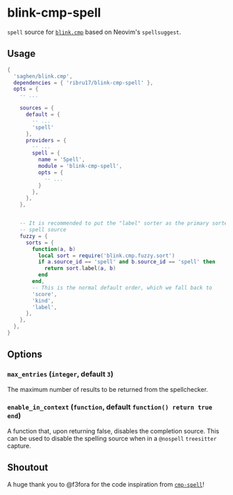 # blink-cmp-spell

`spell` source for [`blink.cmp`](https://github.com/Saghen/blink.cmp) based on
Neovim's `spellsuggest`.

## Usage

```lua
{
  'saghen/blink.cmp',
  dependencies = { 'ribru17/blink-cmp-spell' },
  opts = {
    -- ...

    sources = {
      default = {
        -- ...
        'spell'
      },
      providers = {
        -- ...
        spell = {
          name = 'Spell',
          module = 'blink-cmp-spell',
          opts = {
            -- ...
          }
        },
      },
    },


    -- It is recommended to put the "label" sorter as the primary sorter for the
    -- spell source
    fuzzy = {
      sorts = {
        function(a, b)
          local sort = require('blink.cmp.fuzzy.sort')
          if a.source_id == 'spell' and b.source_id == 'spell' then
            return sort.label(a, b)
          end
        end,
        -- This is the normal default order, which we fall back to
        'score',
        'kind',
        'label',
      },
    },
  },
}
```

## Options

### `max_entries` (`integer`, default `3`)

The maximum number of results to be returned from the spellchecker.

### `enable_in_context` (`function`, default `function() return true end`)

A function that, upon returning false, disables the completion source. This can
be used to disable the spelling source when in a `@nospell` `treesitter`
capture.

## Shoutout

A huge thank you to @f3fora for the code inspiration from
[`cmp-spell`](https://github.com/f3fora/cmp-spell)!
